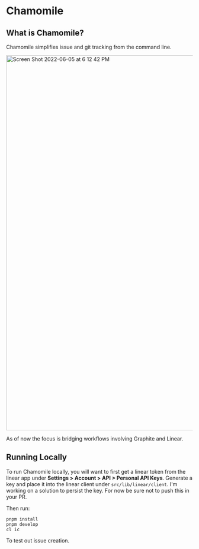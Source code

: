 # Chamomile

## What is Chamomile?

Chamomile simplifies issue and git tracking from the command line.

<img width="1012" alt="Screen Shot 2022-06-05 at 6 12 42 PM" src="https://user-images.githubusercontent.com/32420166/172079062-73076548-18ff-48aa-a7f1-091cd6575378.png">

As of now the focus is bridging workflows involving Graphite and Linear.

## Running Locally

To run Chamomile locally, you will want to first get a linear token from the linear app under **Settings > Account > API > Personal API Keys**. Generate a key and place it into the linear client under `src/lib/linear/client`. I'm working on a solution to persist the key. For now be sure not to push this in your PR.

Then run:

```
pnpm install
pnpm develop
cl ic
```

To test out issue creation.
